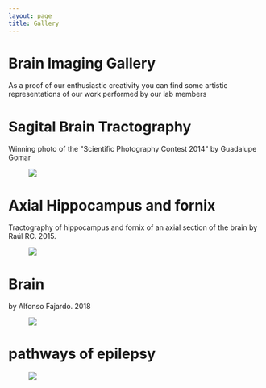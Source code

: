 ```yaml
---
layout: page
title: Gallery
---
```


<html>
<head>
<meta charset="utf-8" />


<h1> Brain Imaging Gallery </h1>
As a proof of our enthusiastic creativity you can find some artistic representations of our work performed by our lab members  


<h1> Sagital Brain Tractography </h1>
Winning photo of the "Scientific Photography Contest 2014" by Guadalupe Gomar  
<figure>
<img src="https://c13inb.github.io/images/img_lupita.png">
</figure>

<h1> Axial Hippocampus and fornix </h1>
Tractography of hippocampus and fornix of an axial section of the brain by Raúl RC. 2015.  
<figure>
<img src="https://c13inb.github.io/images/img_raul.jpg">
</figure>


<h1> Brain </h1>
by Alfonso Fajardo. 2018
<figure>
<img src="https://c13inb.github.io/images/img_alfonso.png">
</figure>


<h1> pathways of epilepsy </h1>
<figure>
<img src="https://c13inb.github.io/images/brain_icon.png">
</figure>
